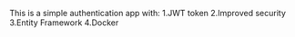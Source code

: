 This is a simple authentication app with:
1.JWT token
2.Improved security
3.Entity Framework
4.Docker
